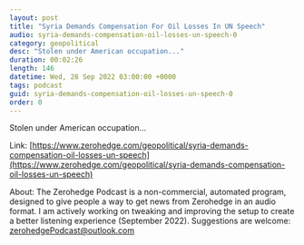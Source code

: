 ```yaml
---
layout: post
title: "Syria Demands Compensation For Oil Losses In UN Speech"
audio: syria-demands-compensation-oil-losses-un-speech-0
category: geopolitical
desc: "Stolen under American occupation..."
duration: 00:02:26
length: 146
datetime: Wed, 28 Sep 2022 03:00:00 +0000
tags: podcast
guid: syria-demands-compensation-oil-losses-un-speech-0
order: 0
---
```

Stolen under American occupation...

Link: [https://www.zerohedge.com/geopolitical/syria-demands-compensation-oil-losses-un-speech](https://www.zerohedge.com/geopolitical/syria-demands-compensation-oil-losses-un-speech)

About: The Zerohedge Podcast is a non-commercial, automated program, designed to give people a way to get news from Zerohedge in an audio format.  I am actively working on tweaking and improving the setup to create a better listening experience (September 2022).  Suggestions are welcome: [zerohedgePodcast@outlook.com](mailto:zerohedgePodcast@outlook.com)